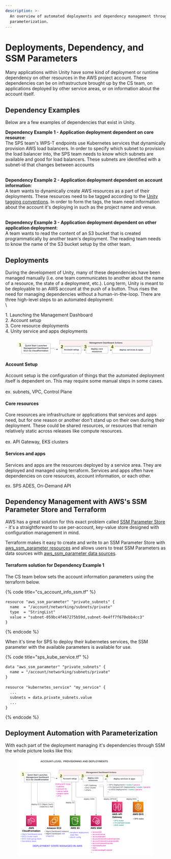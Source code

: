 ```yaml
---
description: >-
  An overview of automated deployments and dependency management through SSM
  parameterization.
---
```


# Deployments, Dependency, and SSM Parameters

Many applications within Unity have some kind of deployment or runtime dependency on other resources in the AWS project account. These dependencies can be on infrastructure brought up by the CS team, on applications deployed by other service areas, or on information about the account itself.&#x20;

## Dependency Examples

Below are a few examples of dependencies that exist in Unity.

**Dependency Example 1 - Application deployment dependent on core resource**: \
The SPS team's WPS-T endpoints use Kubernetes services that dynamically provision AWS load balancers. In order to specify which subnet to provision the load balancer into, the SPS team needs to know which subnets are available and good for load balancers. These subnets are identified with a subnet-id that changes between accounts

\
**Dependency Example 2 - Application deployment dependent on account information**: \
A team wants to dynamically create AWS resources as a part of their deployments. These resources need to be tagged according to the [Unity tagging conventions](https://unity-sds.gitbook.io/docs/developer-docs/common-services/docs/users-guide/deployment/unity-aws-resource-tagging-conventions). In order to form the tags, the team need information about the account it's deploying in such as the project name and venue.

\
**Dependency Example 3 - Application deployment dependent on other application deployment**: \
A team wants to read the content of an S3 bucket that is created programmatically by another team's deployment. The reading team needs to know the name of the S3 bucket setup by the other team.

## Deployments

During the development of Unity, many of these dependencies have been managed manually (i.e. one team communicates to another about the name of a resource, the state of a deployment, etc.). Long term, Unity is meant to be deployable to an AWS account at the push of a button. Thus rises the need for managing dependencies without a human-in-the-loop. There are three high-level steps to an automated deployment:\
\


1\. Launching the Management Dashboard\
2\. Account setup \
3\. Core resource deployments\
4\. Unity service and apps deployments

<figure><img src="../../../../../.gitbook/assets/Screenshot 2023-05-09 at 5.36.09 PM.png" alt=""><figcaption></figcaption></figure>

#### Account Setup

Account setup is the configuration of things that the automated deployment itself is dependent on. This may require some manual steps in some cases.\
\
ex. subnets, VPC, Control Plane

#### Core resources

Core resources are infrastructure or applications that services and apps need, but for one reason or another don't stand up on their own during their deployment. These could be shared resources, or resources that remain relatively static across releases like compute resources.\
\
ex. API Gateway, EKS clusters

#### Services and apps

Services and apps are the resources deployed by a service area. They are deployed and managed using terraform. Services and apps often have dependencies on core resources, account information, or each other.

ex. SPS ADES, On-Demand API

## Dependency Management with AWS's SSM Parameter Store and Terraform

AWS has a great solution for this exact problem called [SSM Parameter Store](https://docs.aws.amazon.com/systems-manager/latest/userguide/systems-manager-parameter-store.html) - it's a straightforward to use per-account, key-value store designed with configuration management in mind.

Terraform makes it easy to create and write to an SSM Parameter Store with [aws\_ssm\_parameter resources](https://registry.terraform.io/providers/hashicorp/aws/latest/docs/resources/ssm\_parameter) and allows users to treat SSM Parameters as data sources with [aws\_ssm\_parameter data sources](https://registry.terraform.io/providers/hashicorp/aws/latest/docs/data-sources/ssm\_parameter).

#### Terraform solution for Dependency Example 1

The CS team below sets the account information parameters using the terraform below.

{% code title="cs_account_info_ssm.tf" %}
```
resource "aws_ssm_parameter" "private_subnets" {
  name  = "/account/networking/subnets/private"
  type  = "StringList"
  value = "subnet-059bc4f467275b59d,subnet-0e4ff7f670ebb4cc3"
}
```
{% endcode %}

When it's time for SPS to deploy their kubernetes services, the SSM parameter with the available parameters is available for use.

{% code title="sps_kube_service.tf" %}
```
data "aws_ssm_parameter" "private_subnets" {
  name = "/account/networking/subnets/private"
}

resource "kubernetes_service" "my_service" {
  ...
  subnets = data.private_subnets.value
  ...
}
```
{% endcode %}

## Deployment Automation with Parameterization

With each part of the deployment managing it's dependencies through SSM the whole picture looks like this:

<figure><img src="../../../../../.gitbook/assets/SSM &#x26; Deployments Overview (7).png" alt=""><figcaption></figcaption></figure>
